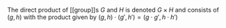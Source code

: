 The direct product of [[group]]s $G$ and $H$ is denoted $G \times H$ and consists of $(g,h)$ with the product given by $(g,h)\cdot(g',h')=(g \cdot g', h \cdot h')$